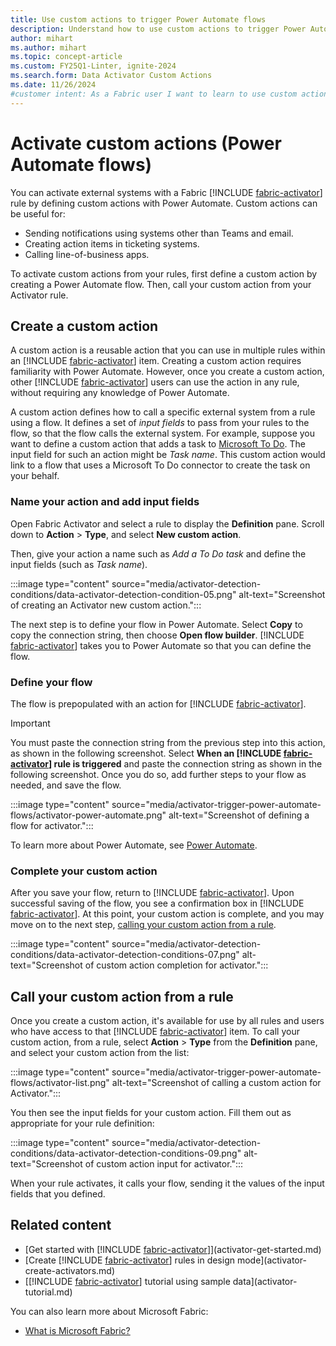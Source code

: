 ```yaml
---
title: Use custom actions to trigger Power Automate flows
description: Understand how to use custom actions to trigger Power Automate flows with Activator and achieve seamless integration between systems.
author: mihart
ms.author: mihart
ms.topic: concept-article
ms.custom: FY25Q1-Linter, ignite-2024
ms.search.form: Data Activator Custom Actions
ms.date: 11/26/2024
#customer intent: As a Fabric user I want to learn to use custom actions to trigger Power Automate flows.
---
```


# Activate custom actions (Power Automate flows)

You can activate external systems with a Fabric [!INCLUDE [fabric-activator](../includes/fabric-activator.md)] rule by defining custom actions with Power Automate. Custom actions can be useful for:

* Sending notifications using systems other than Teams and email.
* Creating action items in ticketing systems.
* Calling line-of-business apps.

To activate custom actions from your rules, first define a custom action by creating a Power Automate flow. Then, call your custom action from your Activator rule.

## Create a custom action

A custom action is a reusable action that you can use in multiple rules within an [!INCLUDE [fabric-activator](../includes/fabric-activator.md)] item. Creating a custom action requires familiarity with Power Automate. However, once you create a custom action, other [!INCLUDE [fabric-activator](../includes/fabric-activator.md)] users can use the action in any rule, without requiring any knowledge of Power Automate.

A custom action defines how to call a specific external system from a rule using a flow. It defines a set of *input fields* to pass from your rules to the flow, so that the flow calls the external system. For example, suppose you want to define a custom action that adds a task to [Microsoft To Do](https://to-do.office.com/tasks/). The input field for such an action might be *Task name*. This custom action would link to a flow that uses a Microsoft To Do connector to create the task on your behalf.

### Name your action and add input fields

Open Fabric Activator and select a rule to display the **Definition** pane. Scroll down to **Action** > **Type**, and select **New custom action**. 

Then, give your action a name such as *Add a To Do task* and define the input fields (such as _Task name_).

:::image type="content" source="media/activator-detection-conditions/data-activator-detection-condition-05.png" alt-text="Screenshot of creating an Activator new custom action.":::

The next step is to define your flow in Power Automate. Select **Copy** to copy the connection string, then choose **Open flow builder**. [!INCLUDE [fabric-activator](../includes/fabric-activator.md)] takes you to Power Automate so that you can define the flow.

### Define your flow

The flow is prepopulated with an action for [!INCLUDE [fabric-activator](../includes/fabric-activator.md)].

> [!IMPORTANT]
> You must paste the connection string from the previous step into this action, as shown in the following screenshot. Select **When an [!INCLUDE [fabric-activator](../includes/fabric-activator.md)] rule is triggered** and paste the connection string as shown in the following screenshot. Once you do so, add further steps to your flow as needed, and save the flow.

:::image type="content" source="media/activator-trigger-power-automate-flows/activator-power-automate.png" alt-text="Screenshot of defining a flow for activator.":::

To learn more about Power Automate, see [Power Automate](/power-automate).

### Complete your custom action

After you save your flow, return to [!INCLUDE [fabric-activator](../includes/fabric-activator.md)]. Upon successful saving of the flow, you see a confirmation box in [!INCLUDE [fabric-activator](../includes/fabric-activator.md)]. At this point, your custom action is complete, and you may move on to the next step, [calling your custom action from a rule](#call-your-custom-action-from-a-rule).

:::image type="content" source="media/activator-detection-conditions/data-activator-detection-conditions-07.png" alt-text="Screenshot of custom action completion for activator.":::

## Call your custom action from a rule

Once you create a custom action, it's available for use by all rules and users who have access to that [!INCLUDE [fabric-activator](../includes/fabric-activator.md)] item. To call your custom action, from a rule, select **Action** > **Type** from the **Definition** pane, and select your custom action from the list:

:::image type="content" source="media/activator-trigger-power-automate-flows/activator-list.png" alt-text="Screenshot of calling a custom action for Activator.":::

You then see the input fields for your custom action. Fill them out as appropriate for your rule definition:

:::image type="content" source="media/activator-detection-conditions/data-activator-detection-conditions-09.png" alt-text="Screenshot of custom action input for activator.":::

When your rule activates, it calls your flow, sending it the values of the input fields that you defined.

## Related content

* [Get started with [!INCLUDE [fabric-activator](../includes/fabric-activator.md)]](activator-get-started.md)
* [Create [!INCLUDE [fabric-activator](../includes/fabric-activator.md)] rules in design mode](activator-create-activators.md)
* [[!INCLUDE [fabric-activator](../includes/fabric-activator.md)] tutorial using sample data](activator-tutorial.md)

You can also learn more about Microsoft Fabric:

* [What is Microsoft Fabric?](../../get-started/microsoft-fabric-overview.md)
